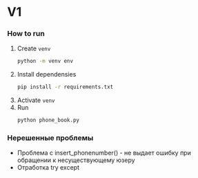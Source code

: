 # V1

### How to run
1. Create `venv`
    ```bash
    python -m venv env
    ```
1. Install dependensies
    ```bash
    pip install -r requirements.txt
    ```
1. Activate `venv`
1. Run
    ```bash
    python phone_book.py
    ```

### Нерешенные проблемы
* Проблема с insert_phonenumber() - не выдает ошибку при обращении к несуществующему юзеру
* Отработка try except